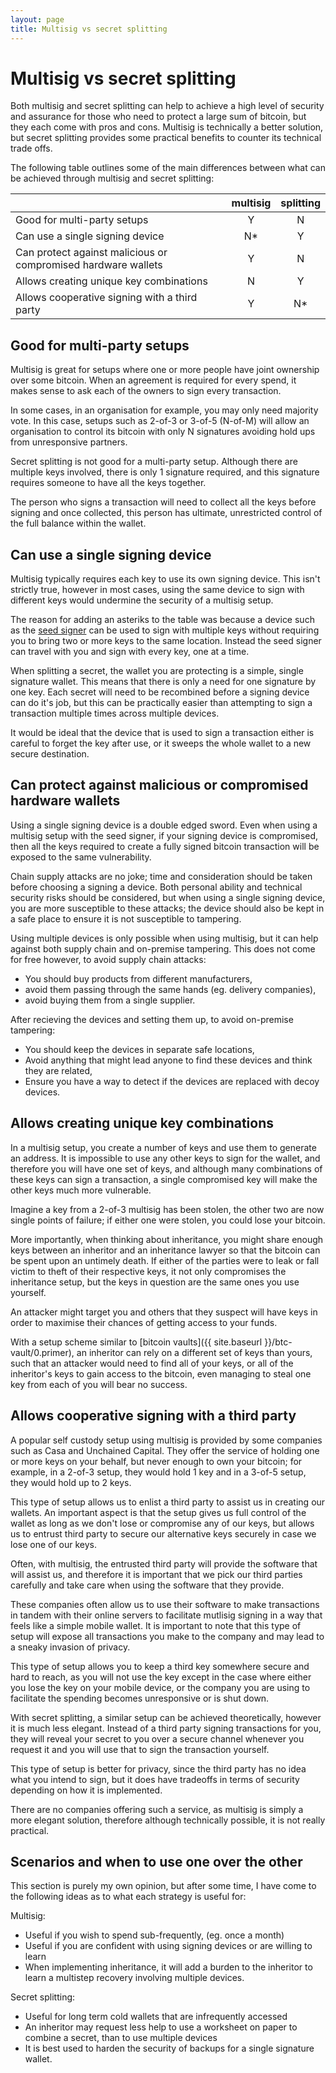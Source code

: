 ```yaml
---
layout: page
title: Multisig vs secret splitting
---
```


# Multisig vs secret splitting

Both multisig and secret splitting can help to achieve a high level of security and assurance for those who need to protect a large sum of bitcoin, but they each come with pros and cons. Multisig is technically a better solution, but secret splitting provides some practical benefits to counter its technical trade offs.

The following table outlines some of the main differences between what can be achieved through multisig and secret splitting:

| | multisig | splitting |
|:-|:-:|:-:|
| Good for multi-party setups | Y | N |
| Can use a single signing device | N* | Y |
| Can protect against malicious or compromised hardware wallets | Y | N |
| Allows creating unique key combinations | N | Y |
| Allows cooperative signing with a third party | Y | N* |

## Good for multi-party setups

Multisig is great for setups where one or more people have joint ownership over some bitcoin. When an agreement is required for every spend, it makes sense to ask each of the owners to sign every transaction.

In some cases, in an organisation for example, you may only need majority vote. In this case, setups such as 2-of-3 or 3-of-5 (N-of-M) will allow an organisation to control its bitcoin with only N signatures avoiding hold ups from unresponsive partners.

Secret splitting is not good for a multi-party setup. Although there are multiple keys involved, there is only 1 signature required, and this signature requires someone to have all the keys together.

The person who signs a transaction will need to collect all the keys before signing and once collected, this person has ultimate, unrestricted control of the full balance within the wallet.

## Can use a single signing device

Multisig typically requires each key to use its own signing device. This isn't strictly true, however in most cases, using the same device to sign with different keys would undermine the security of a multisig setup.

The reason for adding an asteriks to the table was because a device such as the [seed signer](https://seedsigner.com/) can be used to sign with multiple keys without requiring you to bring two or more keys to the same location. Instead the seed signer can travel with you and sign with every key, one at a time.

When splitting a secret, the wallet you are protecting is a simple, single signature wallet. This means that there is only a need for one signature by one key. Each secret will need to be recombined before a signing device can do it's job, but this can be practically easier than attempting to sign a transaction multiple times across multiple devices.

It would be ideal that the device that is used to sign a transaction either is careful to forget the key after use, or it sweeps the whole wallet to a new secure destination.

## Can protect against malicious or compromised hardware wallets

Using a single signing device is a double edged sword. Even when using a multisig setup with the seed signer, if your signing device is compromised, then all the keys required to create a fully signed bitcoin transaction will be exposed to the same vulnerability.

Chain supply attacks are no joke; time and consideration should be taken before choosing a signing a device. Both personal ability and technical security risks should be considered, but when using a single signing device, you are more susceptible to these attacks; the device should also be kept in a safe place to ensure it is not susceptible to tampering.

Using multiple devices is only possible when using multisig, but it can help against both supply chain and on-premise tampering. This does not come for free however, to avoid supply chain attacks:

- You should buy products from different manufacturers, 
- avoid them passing through the same hands (eg. delivery companies), 
- avoid buying them from a single supplier.

After recieving the devices and setting them up, to avoid on-premise tampering:

- You should keep the devices in separate safe locations,
- Avoid anything that might lead anyone to find these devices and think they are related,
- Ensure you have a way to detect if the devices are replaced with decoy devices.

## Allows creating unique key combinations

In a multisig setup, you create a number of keys and use them to generate an address. It is impossible to use any other keys to sign for the wallet, and therefore you will have one set of keys, and although many combinations of these keys can sign a transaction, a single compromised key will make the other keys much more vulnerable.

Imagine a key from a 2-of-3 multisig has been stolen, the other two are now single points of failure; if either one were stolen, you could lose your bitcoin.

More importantly, when thinking about inheritance, you might share enough keys between an inheritor and an inheritance lawyer so that the bitcoin can be spent upon an untimely death. If either of the parties were to leak or fall victim to theft of their respective keys, it not only compromises the inheritance setup, but the keys in question are the same ones you use yourself.

An attacker might target you and others that they suspect will have keys in order to maximise their chances of getting access to your funds.

With a setup scheme similar to [bitcoin vaults]({{ site.baseurl }}/btc-vault/0.primer), an inheritor can rely on a different set of keys than yours, such that an attacker would need to find all of your keys, or all of the inheritor's keys to gain access to the bitcoin, even managing to steal one key from each of you will bear no success.

## Allows cooperative signing with a third party

A popular self custody setup using multisig is provided by some companies such as Casa and Unchained Capital. They offer the service of holding one or more keys on your behalf, but never enough to own your bitcoin; for example, in a 2-of-3 setup, they would hold 1 key and in a 3-of-5 setup, they would hold up to 2 keys.

This type of setup allows us to enlist a third party to assist us in creating our wallets. An important aspect is that the setup gives us full control of the wallet as long as we don't lose or compromise any of our keys, but allows us to entrust third party to secure our alternative keys securely in case we lose one of our keys.

Often, with multisig, the entrusted third party will provide the software that will assist us, and therefore it is important that we pick our third parties carefully and take care when using the software that they provide.

These companies often allow us to use their software to make transactions in tandem with their online servers to facilitate mutlisig signing in a way that feels like a simple mobile wallet. It is important to note that this type of setup will expose all transactions you make to the company and may lead to a sneaky invasion of privacy.

This type of setup allows you to keep a third key somewhere secure and hard to reach, as you will not use the key except in the case where either you lose the key on your mobile device, or the company you are using to facilitate the spending becomes unresponsive or is shut down.

With secret splitting, a similar setup can be achieved theoretically, however it is much less elegant. Instead of a third party signing transactions for you, they will reveal your secret to you over a secure channel whenever you request it and you will use that to sign the transaction yourself.

This type of setup is better for privacy, since the third party has no idea what you intend to sign, but it does have tradeoffs in terms of security depending on how it is implemented.

There are no companies offering such a service, as multisig is simply a more elegant solution, therefore although technically possible, it is not really practical.

## Scenarios and when to use one over the other

This section is purely my own opinion, but after some time, I have come to the following ideas as to what each strategy is useful for:

Multisig:
- Useful if you wish to spend sub-frequently, (eg. once a month)
- Useful if you are confident with using signing devices or are willing to learn
- When implementing inheritance, it will add a burden to the inheritor to learn a multistep recovery involving multiple devices.

Secret splitting:
- Useful for long term cold wallets that are infrequently accessed
- An inheritor may request less help to use a worksheet on paper to combine a secret, than to use multiple devices
- It is best used to harden the security of backups for a single signature wallet.
